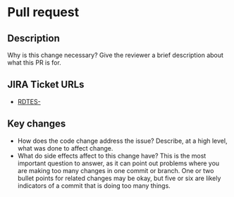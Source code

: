 # Pull request

## Description
Why is this change necessary? Give the reviewer a brief description about what this PR is for.

## JIRA Ticket URLs
- [RDTES-](https://task.techvify.dev/browse/RDTES-)

## Key changes
- How does the code change address the issue? Describe, at a high level, what was done to affect change.
- What do side effects affect to this change have? This is the most important question to answer, as it can point out problems where you are making too many changes in one commit or branch. One or two bullet points for related changes may be okay, but five or six are likely indicators of a commit that is doing too many things.
